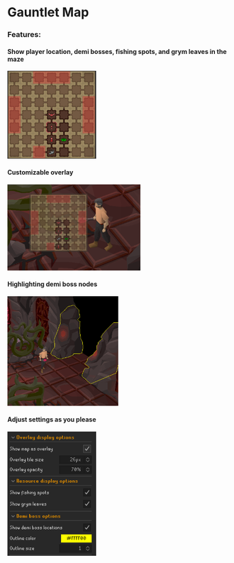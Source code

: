 # Gauntlet Map
### Features:
#### Show player location, demi bosses, fishing spots, and grym leaves in the maze
<img src="screenshots/Map.png" alt="map" width="200"/>

#### Customizable overlay
<img src="screenshots/Overlay.png" alt="map" width="300"/>

#### Highlighting demi boss nodes
<img src="screenshots/Highlight.png" alt="map" width="250"/>

#### Adjust settings as you please
<img src="screenshots/Settings.png" alt="map" width="200"/>